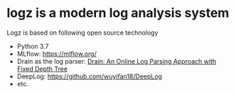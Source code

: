 # logz is a modern log analysis system

Logz is based on following open source technology

- Python 3.7
- MLflow: https://mlflow.org/
- Drain as the log parser: [Drain: An Online Log Parsing Approach with Fixed Depth Tree](http://jiemingzhu.github.io/pub/pjhe_icws2017.pdf)
- DeepLog: https://github.com/wuyifan18/DeepLog
- etc.